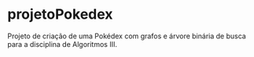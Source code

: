 # projetoPokedex
Projeto de criação de uma Pokédex com grafos e árvore binária de busca para a disciplina de Algoritmos III.
